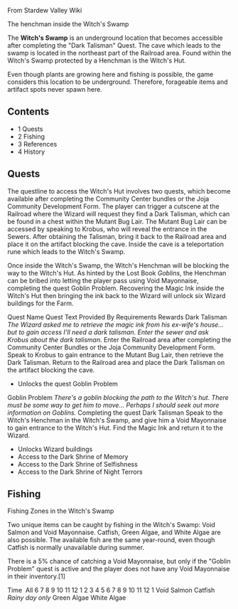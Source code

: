 From Stardew Valley Wiki

The henchman inside the Witch's Swamp

The **Witch's Swamp** is an underground location that becomes accessible after completing the "Dark Talisman" Quest. The cave which leads to the swamp is located in the northeast part of the Railroad area. Found within the Witch's Swamp protected by a Henchman is the Witch's Hut.

Even though plants are growing here and fishing is possible, the game considers this location to be underground. Therefore, forageable items and artifact spots never spawn here.

## Contents

- 1 Quests
- 2 Fishing
- 3 References
- 4 History

## Quests

The questline to access the Witch's Hut involves two quests, which become available after completing the Community Center bundles or the Joja Community Development Form. The player can trigger a cutscene at the Railroad where the Wizard will request they find a Dark Talisman, which can be found in a chest within the Mutant Bug Lair. The Mutant Bug Lair can be accessed by speaking to Krobus, who will reveal the entrance in the Sewers. After obtaining the Talisman, bring it back to the Railroad area and place it on the artifact blocking the cave. Inside the cave is a teleportation rune which leads to the Witch's Swamp.

Once inside the Witch's Swamp, the Witch's Henchman will be blocking the way to the Witch's Hut. As hinted by the Lost Book *Goblins*, the Henchman can be bribed into letting the player pass using Void Mayonnaise, completing the quest Goblin Problem. Recovering the Magic Ink inside the Witch's Hut then bringing the ink back to the Wizard will unlock six Wizard buildings for the Farm.

Quest Name Quest Text Provided By Requirements Rewards Dark Talisman *The Wizard asked me to retrieve the magic ink from his ex-wife's house... but to gain access I'll need a dark talisman. Enter the sewer and ask Krobus about the dark talisman.* Enter the Railroad area after completing the Community Center Bundles or the Joja Community Development Form. Speak to Krobus to gain entrance to the Mutant Bug Lair, then retrieve the Dark Talisman. Return to the Railroad area and place the Dark Talisman on the artifact blocking the cave.

- Unlocks the quest Goblin Problem

Goblin Problem *There's a goblin blocking the path to the Witch's hut. There must be some way to get him to move... Perhaps I should seek out more information on Goblins.* Completing the quest Dark Talisman Speak to the Witch's Henchman in the Witch's Swamp, and give him a Void Mayonnaise to gain entrance to the Witch's Hut. Find the Magic Ink and return it to the Wizard.

- Unlocks Wizard buildings
- Access to the Dark Shrine of Memory
- Access to the Dark Shrine of Selfishness
- Access to the Dark Shrine of Night Terrors

## Fishing

Fishing Zones in the Witch's Swamp

Two unique items can be caught by fishing in the Witch's Swamp: Void Salmon and Void Mayonnaise. Catfish, Green Algae, and White Algae are also possible. The available fish are the same year-round, even though Catfish is normally unavailable during summer.

There is a 5% chance of catching a Void Mayonnaise, but only if the "Goblin Problem" quest is active and the player does not have any Void Mayonnaise in their inventory.\[1]

Time  All 6 7 8 9 10 11 12 1 2 3 4 5 6 7 8 9 10 11 12 1 Void Salmon Catfish *Rainy day only* Green Algae White Algae